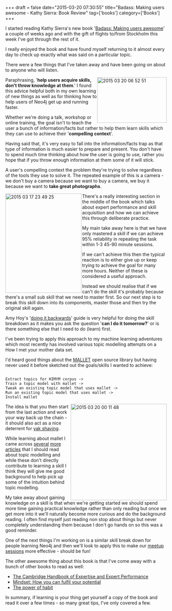 +++
draft = false
date="2015-03-20 07:30:55"
title="Badass: Making users awesome - Kathy Sierra: Book Review"
tag=['books']
category=['Books']
+++

<p>
I started reading Kathy Sierra's new book '<a href="http://www.amazon.co.uk/Badass-Making-Awesome-Kathy-Sierra/dp/1491919019/ref=sr_1_1?ie=UTF8&qid=1426809815&sr=8-1&keywords=kathy+sierra">Badass: Making users awesome</a>' a couple of weeks ago and with the gift of flights to/from Stockholm this week I've got through the rest of it.
</p>


<p>
I really enjoyed the book and have found myself returning to it almost every day to check up exactly what was said on a particular topic.
</p>


<p>
There were a few things that I've taken away and have been going on about to anyone who will listen. 
</p>


<div style="float:right">

<img src="{{<siteurl>}}/uploads/2015/03/2015-03-20_06-52-51.png" alt="2015 03 20 06 52 51" title="2015-03-20_06-52-51.png" border="0" width="217" height="142" />

</div>

<p>
Paraphrasing, '<strong>help users acquire skills, don't throw knowledge at them</strong>.' I found this advice helpful both in my own learning of new things as well as for thinking how to help users of Neo4j get up and running faster.
<p>

<p>Whether we're doing a talk, workshop or online training, the goal isn't to teach the user a bunch of information/facts but rather to help them learn skills which they can use to achieve their '<strong>compelling context</strong>'.
</p>


<p>
Having said that, it's very easy to fall into the information/facts trap as that type of information is much easier to prepare and present. You don't have to spend much time thinking about how the user is going to use, rather you hope that if you throw enough information at them some of it will stick.
</p>


<p>
A user's compelling context the problem they're trying to solve regardless of the tools they use to solve it. The repeated example of this is a camera - we don't buy a camera because we want to buy a camera, we buy it because we want to <strong>take great photographs</strong>.
</p>


<div style="float:left; padding-right: 2px;">
<img src="{{<siteurl>}}/uploads/2015/03/2015-03-17_23-49-25.png" alt="2015 03 17 23 49 25" title="2015-03-17_23-49-25.png" border="0" width="238" height="309" />
</div>

<p>
There's a really interesting section in the middle of the book which talks about expert performance and skill acquisition and how we can achieve this through deliberate practice.
</p>


<p>
My main take away here is that we have only mastered a skill if we can achieve 95% reliability in repeating the task within 1-3 45-90 minute sessions.
</p>


<p>
If we can't achieve this then the typical reaction is to either give up or keep trying to achieve the goal for many more hours. Neither of these is considered a useful approach.</p>


<p>
Instead we should realise that if we can't do the skill it's probably because there's a small sub skill that we need to master first. So our next step is to break this skill down into its components, master those and then try the original skill again.
</p>


<p>Amy Hoy's '<a href="http://files.alexpcoleman.com/newsletter/2014/04/The%2030x500%20Guide%20to%20Doing%20It%20Backwards.pdf">doing it backwards</a>' guide is very helpful for doing the skill breakdown as it makes you ask the question '<strong>can I do it tomorrow?</strong>' or is there something else that I need to do (learn) first.</p>


<p>I've been trying to apply this approach to my machine learning adventures which most recently has involved various topic modelling attempts on a How I met your mother data set.</p>


<p>
I'd heard good things about the <a href="http://mallet.cs.umass.edu/">MALLET</a> open source library but having never used it before sketched out the goals/skills I wanted to achieve:
</p>



~~~text

Extract topics for HIMYM corpus ->
Train a topic model with mallet ->
Tweak an existing topic model that uses mallet ->
Run an existing topic model that uses mallet -> 
Install mallet
~~~

<div style="float:right">
<img src="{{<siteurl>}}/uploads/2015/03/2015-03-20_00-11-48.png" alt="2015 03 20 00 11 48" title="2015-03-20_00-11-48.png" border="0" width="300" />
</div>

<p>
The idea is that you then start from the last action and work your way back up the chain - it should also act as a nice deterrent for <a href="http://www.markhneedham.com/blog/2011/12/31/yak-shaving-tracking-the-yak-stack/">yak shaving</a>.
</p>


<p>
While learning about mallet I came across <a href="http://mimno.infosci.cornell.edu/topics.html">several</a> <a href="http://dsl.richmond.edu/dispatch/Topics">more</a> <a href="http://www.perseus.tufts.edu/publications/02-jocch-mimno.pdf">articles</a> that I should read about topic modelling and while these don't directly contribute to learning a skill I think they will give me good background to help pick up some of the intuition behind topic modelling.
</p>


<p>
My take away about gaining knowledge on a skill is that when we're getting started we should spend more time gaining practical knowledge rather than only reading but once we get more into it we'll naturally become more curious and do the background reading. I often find myself just reading non stop about things but never completely understanding them because I don't go hands on so this was a good reminder.
</p>


<p>
One of the next things I'm working on is a similar skill break down for people learning Neo4j and then we'll look to apply this to make our <a href="http://www.meetup.com/graphdb-london/">meetup sessions</a> more effective - should be fun!
</p>


<p>
The other awesome thing about this book is that I've come away with a bunch of other books to read as well:
</p>


<ul>

<li>
<a href="http://www.amazon.co.uk/Cambridge-Expertise-Performance-Handbooks-Psychology/dp/0521600812/ref=sr_1_1?ie=UTF8&qid=1426836426&sr=8-1&keywords=the+cambridge+handbook+of+expertise+and+expert+performance">The Cambridge Handbook of Expertise and Expert Performance</a>
</li>
<li>
<a href="http://www.amazon.co.uk/Mindset-How-Fulfil-Your-Potential/dp/1780332009/ref=sr_1_1?ie=UTF8&qid=1426836461&sr=8-1&keywords=mindset">Mindset: How you can fulfil your potential</a>
</li>
<li><a href="http://www.amazon.co.uk/Power-Habit-Why-What-Change/dp/1847946240/ref=sr_1_1?ie=UTF8&qid=1426836485&sr=8-1&keywords=the+power+of+habit">The power of habit</a></li>

</ul>

<p>
In summary, if learning is your thing get yourself a copy of the book and read it over a few times - so many great tips, I've only covered a few.
</p>

